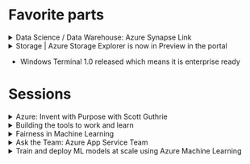 # Favorite parts
<details>
   <summary>Data Science / Data Warehouse: Azure Synapse Link</summary>
   - Able to support Azure Cosmos DB integration to skip ETL and provide Azure Synapse with real time access to Azure Cosmos DB operational data in seconds and without impacting source system
   - [TechCrunch write-up about Azure Synapse Link](https://techcrunch.com/2020/05/19/microsoft-launches-azure-synapse-link-to-help-enterprises-get-faster-insights-from-their-data/)
</details>

<details>
   <summary>Storage | Azure Storage Explorer is now in Preview in the portal</summary>
   - Same benefits as Azure File Explorer download without the need to download the tool
</details>

* Windows Terminal 1.0 released which means it is enterprise ready

# Sessions
<details>
   <summary>Azure: Invent with Purpose with Scott Guthrie</summary>

## Azure Kubernetes
* ak8s now "enterprise grade" according to MSFT
* General Availability of Container Services

## Cosmos DB
* Free tier announced - 1st 400 RUs of throughput and x GB free
* Serverless pricing
* Auto-scale to maintain single digit ms
* **Capable of trillions of events per second**
> Microsoft is also announcing the forthcoming general availability of **Azure Cosmos DB autoscale** provisioned throughput (previously called autopilot), which offers SLA-backed single-digit millisecond latency and 99.999% availability guaranteed while taking the planning and management of throughput capacity off customers’ hands, making it well-suited for large, unpredictable workloads.

## Azure Cognitive Services
* Vision, Speech, Search, Language, Decision
* Pre-built models you can use with zero knowledge of ML
* Enhanced container support
* "Personalizer" is the only AI unsupervised model
* "Personalizer Apprentice" is a new mode

## Power Platform
* Allows developers to blend Microsoft 365 + Dynamics 365 + Azure

## Power Apps - low/no code tool for "citizen developers"
https://github.com/jeffhollan

Demo: Power App in Teams -> API Mgmt servioce -> Azure k8s -> Azure Cosmos DB. Showed an app on mobile 
* Cosmos DB
* VS2019 - connected to Cosmos DB
   - Add a dependency --> Cosmos DB and VS2019 brings in connections
   - VS2019 gives you GUI option to use Azure Key Vault so you never ever need to see a pssword
   - Cosmos DB SDK installed
* New tool: **HttpRepl** - allows you to browse and work with your local API development using command line
   - ls - lists the endpoints
   - get - runs a get
   - [download HttpRepl](https://github.com/dotnet/HttpRepl)
* Deploy API to Azure Kubernetes Services
* Configure API Management to serve
* Launch Power Apps and build your tool
* Publish to Microsoft Teams
   - You can instantly add any Power App to Teams

---
# Rohan Kumar - VP of Data Engineering
## Anure Analytics 
What they are calling Azure Synapse + Azure ML + PowerBI

# NEW: Azure Synapse Link
Links your existing **Cosmos DB** operational databases to Synapse automatically - "in mere seconds" - and without any code.
* No ETL needed
* Real time data analytics
* No performance impact on the database

"Will add to other relational databases in the future"

### How it works
Single click inside the Cosmos DB portal enables it. Holy moly. This is absolutely a game changer

</details>

<details>
   <summary>Building the tools to work and learn</summary>
   
</details>

<details>
   <summary>Fairness in Machine Learning</summary>
   
# Fairlearn - new open source toolkit from Microsoft
[Fairlearn](https://github.com/fairlearn/fairlearn) - 
* Integrated within Azure Machine Learning in future
* Helps determine "Is my model fair?"
* Helps teams mitigate fairness issues

Input: Sensitive attribute, Performance Metric

From github page:
> An AI system can behave unfairly for a variety of reasons. In Fairlearn, we define whether an AI system is behaving unfairly in terms of its impact on people – i.e., in terms of harms. We focus on two kinds of harms:
* *Allocation harms*. These harms can occur when AI systems extend or withhold opportunities, resources, or information. Some of the key applications are in hiring, school admissions, and lending.
*Quality-of-service harms*. Quality of service refers to whether a system works as well for one person as it does for another, even if no opportunities, resources, or information are extended or withheld.
>We follow the approach known as *group fairness*, which asks: Which groups of individuals are at risk for experiencing harms? The relevant groups need to be specified by the data scientist and are application specific.

## Interpretability techniques

## InterpretML
Microsoft has open sourced [InterpretML](https://github.com/interpretml/interpret) - blackbox and glassbox modes, Interpret-text tools
* Glass box models - models that are designed to be inherently interpretable. Lossless explainability
   - Decision trees
* Black box models - I can't inspect it, nor can I explain how it works. Approximate explainability - shap, lime, partial dependence, sensitivity analysis

## Fairness Mitigation

Select `Fairness Criteria` - Democratic Partiy or Equalized Odds?
Then Select `Mitigation`

Responsible ML / Responsible Machine Learning



</details>

<details>
   <summary>Ask the Team: Azure App Service Team</summary>

## When do you update the App Service .NET Framework or .NET Core such that it affects everyone?
Security reasons only, and even those are announced

## Is there a plan for TLS 1.3 in App Service?

## Any plans for Azure private DNS via App Services?
Yes, but... has to work with Private Link first. Expecting it before Ignite though

## Will App Services eventually run on GPUs?
Maybe but that's pretty exotic so long time away if ever

## How do the new healthchecks in Azure App Service work?
Healthchecks are about to go GA but Lots of issues related to ping times. 

## How to prevent access to an app that's not fully warmed up?
Azure App Service can ping both (a) a path, and (b) an expected HTTP STATUS CODE.
During your warm up, just have that return 404/500. Only once the warm up is done
should your app return 200

## Does App Service Plan support udp?
No, http and http/2

## Will App Service support containers?   
Yes, but it is not App Service's intent to be a container registry but we want to help 

## Have a mix of MVC+ASP.NET Core virt. apps in IIS exposed via Web Forms website. How to plan migration to App Service?


# Can an App Service deliver good performance for web applications which are heavily dependent on DB and Storage interactions? Are there any limitations to consider in this regard?
Yes, suggest you use connection pooling heavily.

Moderator: Azure Private Endpoints will be in Preview in a few weeks that will allow App Services direct access to your Azure VM-based services

## News about App Service Managed Certificates coming to GA? I'd really like to get some of those in production use. Also what are the plans on naked domain support?
No news, but working on it. Maybe 2 months

## Can App Service container logs be routed to Azure App Insights?
No, but maybe we could look to do that (i.e. the underlying Docker logs)
</details>


<details>
   <summary>Train and deploy ML models at scale using Azure Machine Learning</summary>
   Azure VMs in preview with PyTorch/etc pre-installed and configured
   
# Azure Machine Learning
**Datasets**, **Experiments** are projects, **Pipelines, **Models*(
</details>
